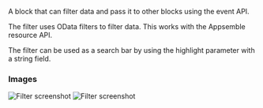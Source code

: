 A block that can filter data and pass it to other blocks using the event API.

The filter uses OData filters to filter data. This works with the Appsemble resource API.

The filter can be used as a search bar by using the highlight parameter with a string field.

### Images

![Filter screenshot](https://gitlab.com/appsemble/appsemble/-/raw/0.34.5/config/assets/filter.png)
![Filter screenshot](https://gitlab.com/appsemble/appsemble/-/raw/0.34.5/config/assets/filter-search-bar.png)

